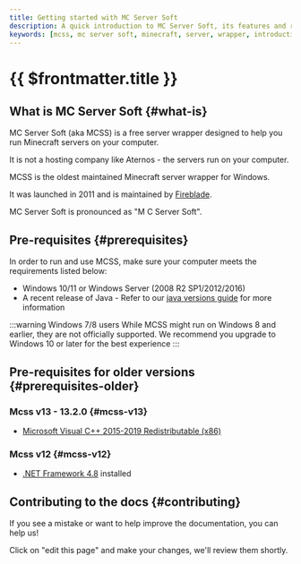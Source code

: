 ```yaml
---
title: Getting started with MC Server Soft
description: A quick introduction to MC Server Soft, its features and requirements.
keywords: [mcss, mc server soft, minecraft, server, wrapper, introduction, getting started]
---
```


# {{ $frontmatter.title }}

## What is MC Server Soft {#what-is}

MC Server Soft (aka MCSS) is a free server wrapper designed to help you run Minecraft servers on your computer.

It is not a hosting company like Aternos - the servers run on your computer.

MCSS is the oldest maintained Minecraft server wrapper for Windows.

It was launched in 2011 and is maintained by [Fireblade](https://github.com/fiahblade).

MC Server Soft is pronounced as "M C Server Soft".

## Pre-requisites {#prerequisites}

In order to run and use MCSS, make sure your computer meets the requirements listed below:

* Windows 10/11 or Windows Server (2008 R2 SP1/2012/2016)
* A recent release of Java - Refer to our [java versions guide](/advanced/java-version) for more information

<!-- TODO: These are not prerequisites for running the server, should be in a different category -->
<!-- * Stable internet connection, wired is highly recommended
* Port forward capable modem/router (for online multiplayer) -->

:::warning Windows 7/8 users
While MCSS might run on Windows 8 and earlier, they are not officially supported.
We recommend you upgrade to Windows 10 or later for the best experience
:::

## Pre-requisites for older versions {#prerequisites-older}

### Mcss v13 - 13.2.0 {#mcss-v13}

* [Microsoft Visual C++ 2015-2019 Redistributable (x86)](https://aka.ms/vs/17/release/vc_redist.x86.exe)

### Mcss v12 {#mcss-v12}

* [.NET Framework 4.8](https://dotnet.microsoft.com/download/dotnet-framework/net48) installed

## Contributing to the docs {#contributing}

If you see a mistake or want to help improve the documentation, you can help us!

Click on "edit this page" and make your changes, we'll review them shortly.
